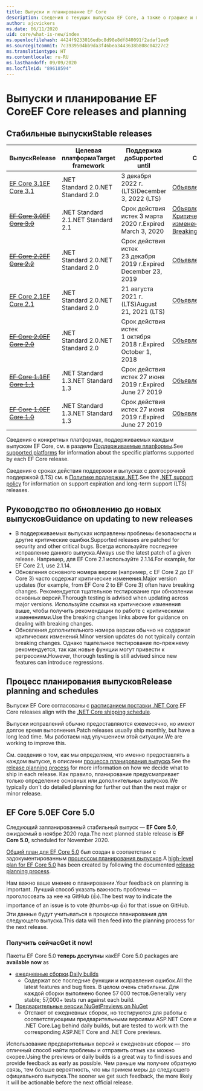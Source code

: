 ```yaml
---
title: Выпуски и планирование EF Core
description: Сведения о текущих выпусках EF Core, а также о графике и планах на будущие выпуски.
author: ajcvickers
ms.date: 06/11/2020
uid: core/what-is-new/index
ms.openlocfilehash: 4424f9233016edbc8d98e8df840091f2adaf1ee9
ms.sourcegitcommit: 7c3939504bb9da3f46bea3443638b808c04227c2
ms.translationtype: HT
ms.contentlocale: ru-RU
ms.lasthandoff: 09/09/2020
ms.locfileid: "89618594"
---
```

# <a name="ef-core-releases-and-planning"></a><span data-ttu-id="996c6-103">Выпуски и планирование EF Core</span><span class="sxs-lookup"><span data-stu-id="996c6-103">EF Core releases and planning</span></span>

## <a name="stable-releases"></a><span data-ttu-id="996c6-104">Стабильные выпуски</span><span class="sxs-lookup"><span data-stu-id="996c6-104">Stable releases</span></span>

| <span data-ttu-id="996c6-105">Выпуск</span><span class="sxs-lookup"><span data-stu-id="996c6-105">Release</span></span> | <span data-ttu-id="996c6-106">Целевая платформа</span><span class="sxs-lookup"><span data-stu-id="996c6-106">Target framework</span></span> | <span data-ttu-id="996c6-107">Поддержка до</span><span class="sxs-lookup"><span data-stu-id="996c6-107">Supported until</span></span> | <span data-ttu-id="996c6-108">Ссылки</span><span class="sxs-lookup"><span data-stu-id="996c6-108">Links</span></span>
|:--------|------------------|-----------------|------
| [<span data-ttu-id="996c6-109">EF Core 3.1</span><span class="sxs-lookup"><span data-stu-id="996c6-109">EF Core 3.1</span></span>](https://www.nuget.org/packages/Microsoft.EntityFrameworkCore) | <span data-ttu-id="996c6-110">.NET Standard 2.0</span><span class="sxs-lookup"><span data-stu-id="996c6-110">.NET Standard 2.0</span></span> | <span data-ttu-id="996c6-111">3 декабря 2022 г. (LTS)</span><span class="sxs-lookup"><span data-stu-id="996c6-111">December 3, 2022 (LTS)</span></span> | [<span data-ttu-id="996c6-112">Объявление</span><span class="sxs-lookup"><span data-stu-id="996c6-112">Announcement</span></span>](https://devblogs.microsoft.com/dotnet/announcing-entity-framework-core-3-1-and-entity-framework-6-4/)
| <span data-ttu-id="996c6-113">~~[EF Core 3.0](https://www.nuget.org/packages/Microsoft.EntityFrameworkCore/3.0.3)~~</span><span class="sxs-lookup"><span data-stu-id="996c6-113">~~[EF Core 3.0](https://www.nuget.org/packages/Microsoft.EntityFrameworkCore/3.0.3)~~</span></span> | <span data-ttu-id="996c6-114">.NET Standard 2.1</span><span class="sxs-lookup"><span data-stu-id="996c6-114">.NET Standard 2.1</span></span> | <span data-ttu-id="996c6-115">Срок действия истек 3 марта 2020 г.</span><span class="sxs-lookup"><span data-stu-id="996c6-115">Expired March 3, 2020</span></span> | <span data-ttu-id="996c6-116">[Объявление](https://devblogs.microsoft.com/dotnet/announcing-ef-core-3-0-and-ef-6-3-general-availability/) / [Критические изменения](xref:core/what-is-new/ef-core-3.x/breaking-changes)</span><span class="sxs-lookup"><span data-stu-id="996c6-116">[Announcement](https://devblogs.microsoft.com/dotnet/announcing-ef-core-3-0-and-ef-6-3-general-availability/) / [Breaking changes](xref:core/what-is-new/ef-core-3.x/breaking-changes)</span></span>
| <span data-ttu-id="996c6-117">~~[EF Core 2.2](https://www.nuget.org/packages/Microsoft.EntityFrameworkCore/2.2.6)~~</span><span class="sxs-lookup"><span data-stu-id="996c6-117">~~[EF Core 2.2](https://www.nuget.org/packages/Microsoft.EntityFrameworkCore/2.2.6)~~</span></span> | <span data-ttu-id="996c6-118">.NET Standard 2.0</span><span class="sxs-lookup"><span data-stu-id="996c6-118">.NET Standard 2.0</span></span> | <span data-ttu-id="996c6-119">Срок действия истек 23 декабря 2019 г.</span><span class="sxs-lookup"><span data-stu-id="996c6-119">Expired December 23, 2019</span></span> | [<span data-ttu-id="996c6-120">Объявление</span><span class="sxs-lookup"><span data-stu-id="996c6-120">Announcement</span></span>](https://devblogs.microsoft.com/dotnet/announcing-entity-framework-core-2-2/)
| [<span data-ttu-id="996c6-121">EF Core 2.1</span><span class="sxs-lookup"><span data-stu-id="996c6-121">EF Core 2.1</span></span>](https://www.nuget.org/packages/Microsoft.EntityFrameworkCore/2.1.14) | <span data-ttu-id="996c6-122">.NET Standard 2.0</span><span class="sxs-lookup"><span data-stu-id="996c6-122">.NET Standard 2.0</span></span> | <span data-ttu-id="996c6-123">21 августа 2021 г. (LTS)</span><span class="sxs-lookup"><span data-stu-id="996c6-123">August 21, 2021 (LTS)</span></span> | [<span data-ttu-id="996c6-124">Объявление</span><span class="sxs-lookup"><span data-stu-id="996c6-124">Announcement</span></span>](https://devblogs.microsoft.com/dotnet/announcing-entity-framework-core-2-1/)
| <span data-ttu-id="996c6-125">~~[EF Core 2.0](https://www.nuget.org/packages/Microsoft.EntityFrameworkCore/2.0.3)~~</span><span class="sxs-lookup"><span data-stu-id="996c6-125">~~[EF Core 2.0](https://www.nuget.org/packages/Microsoft.EntityFrameworkCore/2.0.3)~~</span></span> | <span data-ttu-id="996c6-126">.NET Standard 2.0</span><span class="sxs-lookup"><span data-stu-id="996c6-126">.NET Standard 2.0</span></span> | <span data-ttu-id="996c6-127">Срок действия истек 1 октября 2018 г.</span><span class="sxs-lookup"><span data-stu-id="996c6-127">Expired October 1, 2018</span></span> | [<span data-ttu-id="996c6-128">Объявление</span><span class="sxs-lookup"><span data-stu-id="996c6-128">Announcement</span></span>](https://devblogs.microsoft.com/dotnet/announcing-entity-framework-core-2-0/)
| <span data-ttu-id="996c6-129">~~[EF Core 1.1](https://www.nuget.org/packages/Microsoft.EntityFrameworkCore/1.1.6)~~</span><span class="sxs-lookup"><span data-stu-id="996c6-129">~~[EF Core 1.1](https://www.nuget.org/packages/Microsoft.EntityFrameworkCore/1.1.6)~~</span></span> | <span data-ttu-id="996c6-130">.NET Standard 1.3</span><span class="sxs-lookup"><span data-stu-id="996c6-130">.NET Standard 1.3</span></span> | <span data-ttu-id="996c6-131">Срок действия истек 27 июня 2019 г.</span><span class="sxs-lookup"><span data-stu-id="996c6-131">Expired June 27 2019</span></span> | [<span data-ttu-id="996c6-132">Объявление</span><span class="sxs-lookup"><span data-stu-id="996c6-132">Announcement</span></span>](https://devblogs.microsoft.com/dotnet/announcing-entity-framework-core-1-1/)
| <span data-ttu-id="996c6-133">~~[EF Core 1.0](https://www.nuget.org/packages/Microsoft.EntityFrameworkCore/1.0.6)~~</span><span class="sxs-lookup"><span data-stu-id="996c6-133">~~[EF Core 1.0](https://www.nuget.org/packages/Microsoft.EntityFrameworkCore/1.0.6)~~</span></span> | <span data-ttu-id="996c6-134">.NET Standard 1.3</span><span class="sxs-lookup"><span data-stu-id="996c6-134">.NET Standard 1.3</span></span> | <span data-ttu-id="996c6-135">Срок действия истек 27 июня 2019 г.</span><span class="sxs-lookup"><span data-stu-id="996c6-135">Expired June 27 2019</span></span> | [<span data-ttu-id="996c6-136">Объявление</span><span class="sxs-lookup"><span data-stu-id="996c6-136">Announcement</span></span>](https://devblogs.microsoft.com/dotnet/entity-framework-core-1-0-0-available/)

<span data-ttu-id="996c6-137">Сведения о конкретных платформах, поддерживаемых каждым выпуском EF Core, см. в разделе [Поддерживаемые платформы](xref:core/platforms/index).</span><span class="sxs-lookup"><span data-stu-id="996c6-137">See [supported platforms](xref:core/platforms/index) for information about the specific platforms supported by each EF Core release.</span></span>

<span data-ttu-id="996c6-138">Сведения о сроках действия поддержки и выпусках с долгосрочной поддержкой (LTS) см. в [Политике поддержки .NET](https://dotnet.microsoft.com/platform/support/policy/dotnet-core).</span><span class="sxs-lookup"><span data-stu-id="996c6-138">See the [.NET support policy](https://dotnet.microsoft.com/platform/support/policy/dotnet-core) for information on support expiration and long-term support (LTS) releases.</span></span>

## <a name="guidance-on-updating-to-new-releases"></a><span data-ttu-id="996c6-139">Руководство по обновлению до новых выпусков</span><span class="sxs-lookup"><span data-stu-id="996c6-139">Guidance on updating to new releases</span></span>

* <span data-ttu-id="996c6-140">В поддерживаемых выпусках исправлены проблемы безопасности и другие критические ошибки.</span><span class="sxs-lookup"><span data-stu-id="996c6-140">Supported releases are patched for security and other critical bugs.</span></span> <span data-ttu-id="996c6-141">Всегда используйте последнее исправление данного выпуска.</span><span class="sxs-lookup"><span data-stu-id="996c6-141">Always use the latest patch of a given release.</span></span> <span data-ttu-id="996c6-142">Например, для EF Core 2.1 используйте 2.1.14.</span><span class="sxs-lookup"><span data-stu-id="996c6-142">For example, for EF Core 2.1, use 2.1.14.</span></span>
* <span data-ttu-id="996c6-143">Обновления основного номера версии (например, с EF Core 2 до EF Core 3) часто содержат критические изменения.</span><span class="sxs-lookup"><span data-stu-id="996c6-143">Major version updates (for example, from EF Core 2 to EF Core 3) often have breaking changes.</span></span> <span data-ttu-id="996c6-144">Рекомендуется тщательное тестирование при обновлении основных версий.</span><span class="sxs-lookup"><span data-stu-id="996c6-144">Thorough testing is advised when updating across major versions.</span></span> <span data-ttu-id="996c6-145">Используйте ссылки на критические изменения выше, чтобы получить рекомендации по работе с критическими изменениями.</span><span class="sxs-lookup"><span data-stu-id="996c6-145">Use the breaking changes links above for guidance on dealing with breaking changes.</span></span>
* <span data-ttu-id="996c6-146">Обновления дополнительного номера версии обычно не содержат критических изменений.</span><span class="sxs-lookup"><span data-stu-id="996c6-146">Minor version updates do not typically contain breaking changes.</span></span> <span data-ttu-id="996c6-147">Однако тщательное тестирование по-прежнему рекомендуется, так как новые функции могут привести к регрессиям.</span><span class="sxs-lookup"><span data-stu-id="996c6-147">However, thorough testing is still advised since new features can introduce regressions.</span></span>

## <a name="release-planning-and-schedules"></a><span data-ttu-id="996c6-148">Процесс планирования выпусков</span><span class="sxs-lookup"><span data-stu-id="996c6-148">Release planning and schedules</span></span>

<span data-ttu-id="996c6-149">Выпуски EF Core согласованы с [расписанием поставки .NET Core](https://github.com/dotnet/core/blob/master/roadmap.md).</span><span class="sxs-lookup"><span data-stu-id="996c6-149">EF Core releases align with the [.NET Core shipping schedule](https://github.com/dotnet/core/blob/master/roadmap.md).</span></span>

<span data-ttu-id="996c6-150">Выпуски исправлений обычно предоставляются ежемесячно, но имеют долгое время выполнения.</span><span class="sxs-lookup"><span data-stu-id="996c6-150">Patch releases usually ship monthly, but have a long lead time.</span></span>
<span data-ttu-id="996c6-151">Мы работаем над улучшением этой ситуации.</span><span class="sxs-lookup"><span data-stu-id="996c6-151">We are working to improve this.</span></span>

<span data-ttu-id="996c6-152">См. сведения о том, как мы определяем, что именно предоставлять в каждом выпуске, в описании [процесса планирования выпуска](xref:core/what-is-new/release-planning).</span><span class="sxs-lookup"><span data-stu-id="996c6-152">See the [release planning process](xref:core/what-is-new/release-planning) for more information on how we decide what to ship in each release.</span></span>
<span data-ttu-id="996c6-153">Как правило, планирование предусматривает только определение основных или дополнительных выпусков.</span><span class="sxs-lookup"><span data-stu-id="996c6-153">We typically don't do detailed planning for further out than the next major or minor release.</span></span>

## <a name="ef-core-50"></a><span data-ttu-id="996c6-154">EF Core 5.0</span><span class="sxs-lookup"><span data-stu-id="996c6-154">EF Core 5.0</span></span>

<span data-ttu-id="996c6-155">Следующий запланированный стабильный выпуск — **EF Core 5.0**, ожидаемый в ноябре 2020 года.</span><span class="sxs-lookup"><span data-stu-id="996c6-155">The next planned stable release is **EF Core 5.0**, scheduled for November 2020.</span></span>

<span data-ttu-id="996c6-156">[Общий план для EF Core 5.0](xref:core/what-is-new/ef-core-5.0/plan) был создан в соответствии с задокументированным [процессом планирования выпусков](xref:core/what-is-new/release-planning).</span><span class="sxs-lookup"><span data-stu-id="996c6-156">A [high-level plan for EF Core 5.0](xref:core/what-is-new/ef-core-5.0/plan) has been created by following the documented [release planning process](xref:core/what-is-new/release-planning).</span></span>

<span data-ttu-id="996c6-157">Нам важно ваше мнение о планировании.</span><span class="sxs-lookup"><span data-stu-id="996c6-157">Your feedback on planning is important.</span></span>
<span data-ttu-id="996c6-158">Лучший способ указать важность проблемы — проголосовать за нее на GitHub (👍).</span><span class="sxs-lookup"><span data-stu-id="996c6-158">The best way to indicate the importance of an issue is to vote (thumbs-up 👍) for that issue on GitHub.</span></span>
<span data-ttu-id="996c6-159">Эти данные будут учитываться в процессе планирования для следующего выпуска.</span><span class="sxs-lookup"><span data-stu-id="996c6-159">This data will then feed into the planning process for the next release.</span></span>

### <a name="get-it-now"></a><span data-ttu-id="996c6-160">Получить сейчас</span><span class="sxs-lookup"><span data-stu-id="996c6-160">Get it now!</span></span>

<span data-ttu-id="996c6-161">Пакеты EF Core 5.0 **теперь доступны** как</span><span class="sxs-lookup"><span data-stu-id="996c6-161">EF Core 5.0 packages are **available now** as</span></span>

* <span data-ttu-id="996c6-162">[ежедневные сборки](https://github.com/dotnet/aspnetcore/blob/master/docs/DailyBuilds.md).</span><span class="sxs-lookup"><span data-stu-id="996c6-162">[Daily builds](https://github.com/dotnet/aspnetcore/blob/master/docs/DailyBuilds.md)</span></span>
  * <span data-ttu-id="996c6-163">Содержат все последние функции и исправления ошибок.</span><span class="sxs-lookup"><span data-stu-id="996c6-163">All the latest features and bug fixes.</span></span> <span data-ttu-id="996c6-164">В целом очень стабильны. Для каждой сборки выполнено более 57 000 тестов.</span><span class="sxs-lookup"><span data-stu-id="996c6-164">Generally very stable; 57,000+ tests run against each build.</span></span>
* [<span data-ttu-id="996c6-165">Предварительные версии NuGet</span><span class="sxs-lookup"><span data-stu-id="996c6-165">Previews on NuGet</span></span>](https://www.nuget.org/packages/Microsoft.EntityFrameworkCore)
  * <span data-ttu-id="996c6-166">Отстают от ежедневных сборок, но тестируются для работы с соответствующими предварительными версиями ASP.NET Core и .NET Core.</span><span class="sxs-lookup"><span data-stu-id="996c6-166">Lag behind daily builds, but are tested to work with the corresponding ASP.NET Core and .NET Core previews.</span></span>

<span data-ttu-id="996c6-167">Использование предварительных версий и ежедневных сборок — это отличный способ найти проблемы и отправить отзыв как можно скорее.</span><span class="sxs-lookup"><span data-stu-id="996c6-167">Using the previews or daily builds is a great way to find issues and provide feedback as early as possible.</span></span>
<span data-ttu-id="996c6-168">Чем раньше мы получим обратную связь, тем больше вероятность, что мы примем меры до следующего официального выпуска.</span><span class="sxs-lookup"><span data-stu-id="996c6-168">The sooner we get such feedback, the more likely it will be actionable before the next official release.</span></span>

